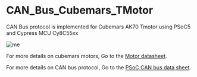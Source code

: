 # CAN_Bus_Cubemars_TMotor
CAN Bus protocol is implemented for Cubemars AK70 Tmotor using PSoC5 and Cypress MCU Cy8C55xx 


![me](cubemars2.gif)

For more details on cubemars motors, Go to the [Motor datasheet](https://github.com/Vijayreddy-robotics/CAN_Bus_Cubemars_TMotor/blob/main/cubemars_datasheet.pdf).

For more details on CAN bus protocol, Go to the [PSoC CAN bus data sheet](https://github.com/Vijayreddy-robotics/CAN_Bus_Cubemars_TMotor/blob/main/Infineon-AN52701_PSoC_3_and_PSoC_5LP-Getting_Started_with_Controller_Area_Network-ApplicationNotes-v13_00-EN.pdf).
